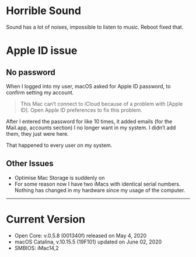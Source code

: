 # Horrible Sound

Sound has a lot of noises, impossible to listen to music. Reboot fixed that.


# Apple ID issue

## No password

When I logged into my user, macOS asked for Apple ID password, to confirm setting my account. 

>This Mac can’t connect to iCloud because of a problem with [Apple ID].
>Open Apple ID preferences to fix this problem.

After I entered the password for like 10 times, it added emails (for the Mail.app, accounts section) I no longer want in my system. I didn’t add them, they just were here. 

That happened to every user on my system.


## Other Issues

- Optimise Mac Storage is suddenly on
- For some reason now I have two iMacs with identical serial numbers. Nothing has changed in my hardware since my usage of the computer.

---

# Current Version

- Open Core: v.0.5.8 (001340f) released on May 4, 2020
- macOS Catalina, v.10.15.5 (19F101) updated on June 02, 2020
- SMBIOS: iMac14,2
